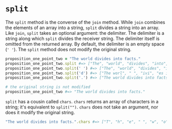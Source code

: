 # `split`

The `split` method is the converse of the `join` method. While `join` combines
the elements of an array into a string, `split` divides a string into an array.
Like `join`, `split` takes an optional argument: the delimiter. The delimiter is
a string along which `split` divides the receiver string. The delimiter itself
is omitted from the returned array. By default, the delimiter is an empty space (`' '`).
The `split` method does not modify the original string.

```ruby
proposition_one_point_two = "The world divides into facts."
proposition_one_point_two.split #=> ["The", "world", "divides", "into", "facts."]
proposition_one_point_two.split(' ') #=> ["The", "world", "divides", "into", "facts."]
proposition_one_point_two.split('d') #=> ["The worl", " ", "ivi", "es into facts."]
proposition_one_point_two.split('.') #=> ["The world divides into facts"]

# the original string is not modified
proposition_one_point_two #=> "The world divides into facts."
```

`split` has a cousin called `chars`. `chars` returns an array of characters in a
string; it's equivalent to `split("")`. `chars` does not take an argument, nor does it modify the original string.

```ruby
"The world divides into facts.".chars #=> ["T", "h", "e", " ", "w", "o", "r", "l", "d", " ", "d", "i", "v", "i", "d", "e", "s", " ", "i", "n", "t", "o", " ", "f", "a", "c", "t", "s", "."]
```
